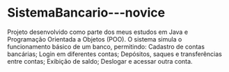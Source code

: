 # SistemaBancario---novice
Projeto desenvolvido como parte dos meus estudos em Java e Programação Orientada a Objetos (POO). O sistema simula o funcionamento básico de um banco, permitindo:  Cadastro de contas bancárias;  Login em diferentes contas;  Depósitos, saques e transferências entre contas;  Exibição de saldo;  Deslogar e acessar outra conta.
